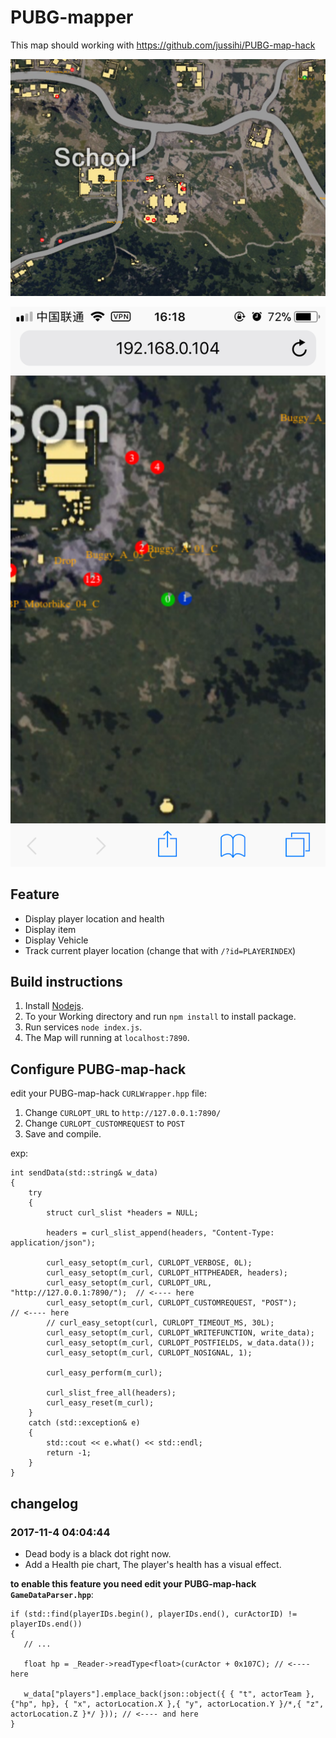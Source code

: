 # PUBG-mapper

This map should working with https://github.com/jussihi/PUBG-map-hack

![](static/browser.png)

![](static/mobile.png)

## Feature

* Display player location and health
* Display item
* Display Vehicle
* Track current player location (change that with `/?id=PLAYERINDEX`)

## Build instructions

1. Install [Nodejs](https://nodejs.org.).
2. To your Working directory and run `npm install` to install package.
3. Run services `node index.js`.
4. The Map will running at `localhost:7890`.

## Configure **PUBG-map-hack**

edit your PUBG-map-hack `CURLWrapper.hpp` file:

1. Change `CURLOPT_URL` to `http://127.0.0.1:7890/`
2. Change `CURLOPT_CUSTOMREQUEST` to `POST`
3. Save and compile.

exp:
```
int sendData(std::string& w_data)
{
	try
	{
		struct curl_slist *headers = NULL;

		headers = curl_slist_append(headers, "Content-Type: application/json");

		curl_easy_setopt(m_curl, CURLOPT_VERBOSE, 0L);
		curl_easy_setopt(m_curl, CURLOPT_HTTPHEADER, headers);
		curl_easy_setopt(m_curl, CURLOPT_URL, "http://127.0.0.1:7890/");  // <---- here
		curl_easy_setopt(m_curl, CURLOPT_CUSTOMREQUEST, "POST");          // <---- here
		// curl_easy_setopt(curl, CURLOPT_TIMEOUT_MS, 30L);
		curl_easy_setopt(m_curl, CURLOPT_WRITEFUNCTION, write_data);
		curl_easy_setopt(m_curl, CURLOPT_POSTFIELDS, w_data.data());
		curl_easy_setopt(m_curl, CURLOPT_NOSIGNAL, 1);

		curl_easy_perform(m_curl);

		curl_slist_free_all(headers);
		curl_easy_reset(m_curl);
	}
	catch (std::exception& e)
	{
		std::cout << e.what() << std::endl;
		return -1;
	}
}
```

## changelog

### 2017-11-4 04:04:44
 * Dead body is a black dot right now.
 * Add a Health pie chart, The player's health has a visual effect.

 **to enable this feature you need edit your PUBG-map-hack `GameDataParser.hpp`**:
 ```
if (std::find(playerIDs.begin(), playerIDs.end(), curActorID) != playerIDs.end())
{
	// ...

	float hp = _Reader->readType<float>(curActor + 0x107C); // <---- here

	w_data["players"].emplace_back(json::object({ { "t", actorTeam }, {"hp", hp}, { "x", actorLocation.X },{ "y", actorLocation.Y }/*,{ "z", actorLocation.Z }*/ })); // <---- and here
}
 ```
